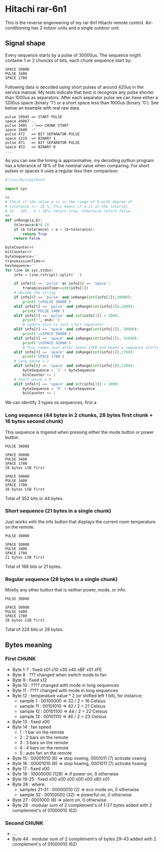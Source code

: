 
# Hitachi rar-6n1

This is the reverse engeneering of my rar-6n1 Hitachi remote control. Air-conditioning
has 2 indoor units and a single outdoor unit.



## Signal shape

Every sequence starts by a pulse of 30000us. The sequence might containe 1 or 2 chuncks
of bits, each chunk sequence start by:

```
SPACE 50000
PULSE 3400
SPACE 1700
```


Following data is decoded using short pulses of around 420us in the service manual.
My tests indicate that best is recognize any pulse shorter than 1000us as separators. 
After each separator pulse we can have either a 1200us space (binary '1') or a short space 
less than 1000us (binary '0'). See below an example with real raw data.


```
pulse 29945 => START PULSE
space 49867 -.
pulse 3405  -'==> CHUNK START
space 1640  -'
pulse 472   => BIT SEPARATOR PULSE
space 1219  => BINARY 1
pulse 471   => BIT SEPARATOR PULSE
space 453   => BINARY 0
...
```


As you can see the timing is approximative, my decoding python program has a tolerance
of 18% of the nominal value when comparing. For short pulses or spaces it uses a regular
less then comparison.



```python
#!/usr/bin/python3

import sys

##
# Check if the value a is in the range of b with degree of
# tolerance +/- 18 %. This means if a is in the interval 
# [b - 18% , b + 18%] return true, otherwise return false.
##
def inRange(a,b):
    tolerance=b*0.18
    if (b-tolerance) < a < (b+tolerance):
        return True
    return False

byteCounter=0
bitCounter=0
byteSequence=''
transmissionTime=0
hexSequence=''
for line in sys.stdin:
    info = line.rstrip().split(' ')

    if info[0] == 'pulse' or info[0] == 'space':
        transmissionTime+=int(info[1])
    # decode the string
    if info[0] == 'pulse' and inRange(int(info[1]),30000):
        print('\nPULSE 30000')
    elif info[0] == 'pulse' and inRange(int(info[1]),3400):
        print('PULSE 3400')
    elif info[0] == 'pulse' and int(info[1]) < 2000:
        print('', end='')
        # ignore this is just a bit separator
    elif info[0] == 'space' and inRange(int(info[1]), 50000):
        print('\nSPACE 50000')
    elif info[0] == 'space' and inRange(int(info[1]), 42000):
        print('\nSPACE 42000')
        # This comes just after space 1700 and means a sequence starts
    elif info[0] == 'space' and inRange(int(info[1]),1700):
        print('SPACE 1700')
    # Long pause = 1
    elif info[0] == 'space' and inRange(int(info[1]),1200):
        byteSequence = '1' + byteSequence
        bitCounter += 1
    # Short pause = 0
    elif info[0] == 'space' and int(info[1]) < 1000:
        byteSequence = '0' + byteSequence
        bitCounter += 1

```


We can identify 3 types os sequences, first a 

### Long sequence (44 bytes in 2 chunks, 28 bytes first chunk + 16 bytes second chunk)

This sequence is trigered when pressing either the mode button or power button.

```
PULSE 30000

SPACE 50000
PULSE 3400
SPACE 1700
28 bytes LSB first

SPACE 50000
PULSE 3400
SPACE 1700
16 bytes LSB first
```

Total of 352 bits or 44 bytes.

### Short sequence (21 bytes in a single chunk)

Just works with the info button that displays the current room temperature on the remote.

```
PULSE 30000

SPACE 50000
PULSE 3400
SPACE 1700
21 bytes LSB first
```

Total of 168 bits or 21 bytes.

### Regular sequence (28 bytes in a single chunk)

Mostly any other button that is neither power, mode, or info.

```
PULSE 30000

SPACE 50000
PULSE 3400
SPACE 1700
28 bytes LSB first
```

Total of 224 bits or 28 bytes.

## Bytes meaning

### First CHUNK

* Byte 1-7      : fixed  x01 x10 x30 x40 xBF x01 xFE
* Byte 8        : ??? changed when switch mode to fan 
* Byte 9        : fixed x12
* Byte 10       : ???? changed with mode in long sequences
* Byte 11       : ???? changed with mode in long sequences
* Byte 12    : temperature value * 2 (or shifted left 1 bit), for instance:
    * sample 1  : 00100000 => 32 / 2 = 16 Celsius
    * sample 11 : 00101010 => 42 / 2 = 21 Celsius
    * sample 12 : 00101100 => 44 / 2 = 22 Celsius 
    * sample 13 : 00101110 => 46 / 2 = 23 Celsius
* Byte 13    : fixed x00
* Byte 14    : fan speed
    * 1 : 1 bar on the remote
    * 2 : 2 bars on the remote
    * 3 : 3 bars on the remote
    * 4 : 4 bars on the remote
    * 5 : auto fan on the remote
* Byte 15    : 00001010 (6) => stop vswing, 0001011 (7) activate vswing 
* Byte 16    : 00001010 (6) => stop hswing, 0001011 (7) activate hswing
* Byte 17    : fixed x00
* Byte 18    : 10000000 (128) => if power on, 0 otherwise
* Byte 19-25 : fixed x00 x00 x00 x00 x00 x80 x01 
* Byte 26    : where:
    * samples 21-31 : 00000010 (2)  => eco mode on, 0 otherwise
    * sample  32    : 00100000 (32) => powerful on, 0 otherwise
* Byte 27    : 0001000 (8)  => silent   on, 0 otherwise
* Byte 28    : modular sum of 2 complement's of 1-27 bytes added with 
    2 complement's of 01000010 (62)

### Second CHUNK

* ...
* Byte 44 : modular sum of 2 complement's of bytes 29-43 added with 
    2 complement's of 01000010 (62)


